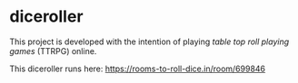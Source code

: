 # diceroller

This project is developed with the intention of 
playing _table top roll playing games_ (TTRPG) online.

This diceroller runs here: https://rooms-to-roll-dice.in/room/699846
